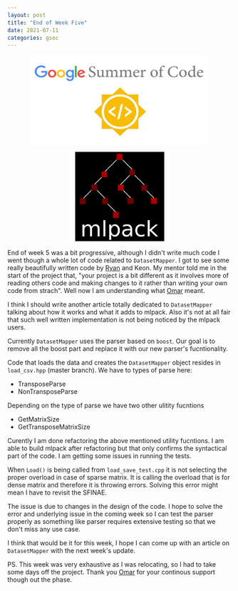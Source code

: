```yaml
---
layout: post
title: "End of Week Five"
date: 2021-07-11
categories: gsoc
---
```


<p align="center">
  <img src="/images/gsoc-logo.png" width=400 height=200>
</p>
<p align="center">
  <img src="/images/mlpack-logo.png">
</p>

End of week 5 was a bit progressive, although I didn't write much code I went though a whole lot
of code related to `DatasetMapper`. I got to see some really beautifully written code by [Ryan](https://github.com/rcurtin)
and Keon. My mentor told me in the start of the project that, "your project is a bit different as
it involves more of reading others code and making changes to it rather than writing your own code
from strach". Well now I am understanding what [Omar](https://github.com/shrit) meant.

I think I should write another article totally dedicated to `DatasetMapper` talking about how it
works and what it adds to mlpack. Also it's not at all fair that such well written implementation
is not being noticed by the mlpack users.

Currently `DatasetMapper` uses the parser based on `boost`. Our goal is to remove all the boost part
and replace it with our new parser's fucntionality.

Code that loads the data and creates the `DatasetMapper` object resides in `load_csv.hpp`
(master branch). We have to types of parse here:

* TransposeParse
* NonTransposeParse

Depending on the type of parse we have two other ulitity fucntions

* GetMatrixSize
* GetTransposeMatrixSize

Curently I am done refactoring the above mentioned utility fucntions. I am able to build mlpack
after refactoring but that only confirms the syntactical part of the code. I am getting some issues
in running the tests. 

When `Load()` is being called from `load_save_test.cpp` it is not selecting the proper overload
in case of sparse matrix. It is calling the overload that is for dense matrix and therefore it
is throwing errors. Solving this error might mean I have to revisit the SFINAE.

The issue is due to changes in the design of the code. I hope to solve the error and underlying
issue in the coming week so  I can test the parser properly as something like  parser requires
extensive testing so that we don't miss any use case.

I think that would be it for this week, I hope I can come up with an article on `DatasetMapper`
with the next week's update.

PS. This week was very exhaustive as I was relocating, so I had to take some days off the project.
Thank you [Omar](https://github.com/shrit) for your continous support though out the phase.


